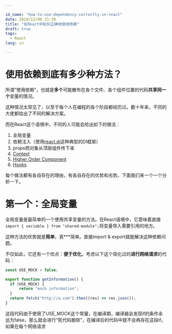 ```yaml
---

id_name: "how-to-use-dependency-correctly-in-react"
date: 2018/12/06 21:39
title: "在React中如何正确地使用依赖"
draft: true
tags:
  - React
lang: cn

---
```


# 使用依赖到底有多少种方法？

所谓“使用依赖”，也就是**多个**可能散布在各个文件、各个组件位置的代码**共享同一个**变量的情况。

这种情况太常见了，以至于每个人在编程的各个阶段都经历过。数十年来，不同的大佬都给出了不同的解决方案。

而在React这个语境中，不同的人可能会给出如下的做法：

1. 全局变量
2. 依赖注入（使用[react.di](https://github.com/RobinBuschmann/react.di)这种典型的DI框架）
3. props把对象从顶层组件传下来
4. [Context](https://reactjs.org/docs/context.html)
5. [Higher Order Component](https://reactjs.org/docs/higher-order-components.html)
6. [Hooks](https://reactjs.org/docs/hooks-intro.html)

每个做法都有各自存在的理由，有各自存在的优势和劣势。下面我们来一个一个分析一下。

# 第一个：全局变量

全局变量是最简单的一个使用共享变量的方法。在React语境中，它意味着直接`import { variable } from "shared-module";`将变量导入需要引用的地方。

这种方法的优势就是**简单**，真\*\*\*简单。直接import & export就能解决这种依赖问题。

不仅如此，它还有一个优点：**便于优化**。考虑以下这个简化过的**进行网络请求**的代码：

```js
const USE_MOCK = false;

export function getInformation() {
  if (USE_MOCK) {
      return "mock information";
  }
  return fetch("http://a.com").then((res) => res.json());
}
```

这段代码由于使用了USE_MOCK这个常量，在编译期，编译器会发现if的条件永远为false，那么就会进行“死代码删除”，在编译后的代码中就不会再存在这段if。如果在每个网络请求
